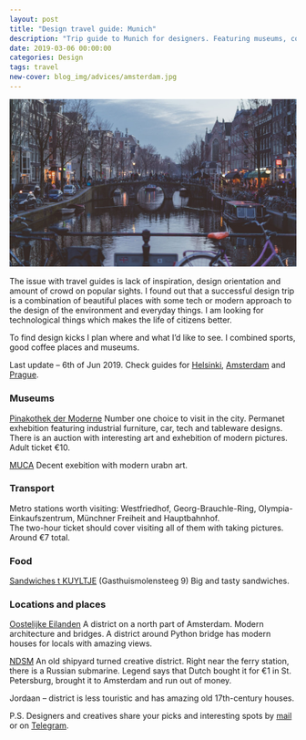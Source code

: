 ```yaml
---
layout: post
title: "Design travel guide: Munich"
description: "Trip guide to Munich for designers. Featuring museums, coffee places and environmental design in the the South Germany."
date: 2019-03-06 00:00:00
categories: Design
tags: travel
new-cover: blog_img/advices/amsterdam.jpg
---
```


<span class="p1000">![Amsterdam design travel guide](/blog_img/advices/amsterdam.jpg)</span>

The issue with travel guides is lack of inspiration, design orientation and amount of crowd on popular sights. I found out that a successful design trip is a combination of beautiful places with some tech or modern approach to the design of the environment and everyday things. I am looking for technological things which makes the life of citizens better.

To find design kicks I plan where and what I’d like to see. I combined sports, good coffee places and museums.

Last update – 6th of Jun 2019. Check guides for [Helsinki](/design/2019/03/07/helsinki-design-guide.html), [Amsterdam](/design/2019/03/06/amsterdam-design-guide.html) and [Prague](/design/2019/03/18/prague-design-guide.html). 

### Museums

[Pinakothek der Moderne](https://www.pinakothek.de/besuch/sammlung-moderne-kunst-der-pinakothek-der-moderne) Number one choice to visit in the city. Permanet exhebition featuring industrial furniture, car, tech and tableware designs. There is an auction with interesting art and exhebition of modern pictures. Adult ticket €10.

[MUCA](https://www.muca.eu) Decent exebition with modern urabn art. 

### Transport

Metro stations worth visiting: Westfriedhof, Georg-Brauchle-Ring, Olympia-Einkaufszentrum, Münchner Freiheit and Hauptbahnhof.<br>The two-hour ticket should cover visiting all of them with taking pictures. Around €7 total.

### Food



[Sandwiches t KUYLTJE](http://kuyltje.nl) (Gasthuismolensteeg 9) Big and tasty sandwiches.

### Locations and places

[Oostelijke Eilanden](https://www.iamsterdam.com/en/about-amsterdam/amsterdam-neighbourhoods/oostelijke-eilanden) A district on a north part of Amsterdam. Modern architecture and bridges. A district around Python bridge has modern houses for locals with amazing views. 

[NDSM](https://www.iamsterdam.com/en/about-amsterdam/amsterdam-neighbourhoods/ndsm) An old shipyard turned creative district. Right near the ferry station, there is a Russian submarine. Legend says that Dutch bought it for €1 in St. Petersburg, brought it to Amsterdam and run out of money.

Jordaan – district is less touristic and has amazing old 17th-century houses. 

P.S. Designers and creatives share your picks and interesting spots by <a href="mailto:yuriysteam@icloud.com" target="_top">mail</a> or on <a href="https://t.me/yuriysteam">Telegram</a>.